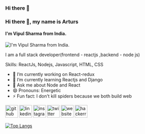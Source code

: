 ### Hi there 👋
### Hi there 👋, my name is Arturs
#### I'm Vipul Sharma from India.
![I'm Vipul Sharma from India.](http://pngimg.com/uploads/github/github_PNG65.png)

 I am a full stack developer(frontend - reactjs ,backend - node js) 

Skills: ReactJs, Nodejs, Javascript, HTML, CSS

- 🔭 I’m currently working on React-redux 
- 🌱 I’m currently learning Reactjs and Django 
- 💬 Ask me about Node and React 
- 😄 Pronouns: Energetic 
- ⚡ Fun fact: I don't kill spiders because we both build web 


[<img src='https://cdn.jsdelivr.net/npm/simple-icons@3.0.1/icons/github.svg' alt='github' height='40'>](https://github.com/https://github.com/sharmavipul9756)  [<img src='https://cdn.jsdelivr.net/npm/simple-icons@3.0.1/icons/linkedin.svg' alt='linkedin' height='40'>](https://www.linkedin.com/in/https://www.linkedin.com/in/vipul-sharma-0a56aa18b//)  [<img src='https://cdn.jsdelivr.net/npm/simple-icons@3.0.1/icons/instagram.svg' alt='instagram' height='40'>](https://www.instagram.com/https://www.instagram.com/sharmavipul9756//)  [<img src='https://cdn.jsdelivr.net/npm/simple-icons@3.0.1/icons/twitter.svg' alt='twitter' height='40'>](https://twitter.com/https://twitter.com/sharmavipul9756)  [<img src='https://cdn.jsdelivr.net/npm/simple-icons@3.0.1/icons/icloud.svg' alt='website' height='40'>](www.teamdowhile.com)  [<img src='https://cdn.jsdelivr.net/npm/simple-icons@3.0.1/icons/hackerrank.svg' alt='hackerrank' height='40'>](https://www.hackerrank.com/sharmavipul9756)  

[![Top Langs](https://github-readme-stats.vercel.app/api/top-langs/?username=https://github.com/sharmavipul9756)](https://github.com/anuraghazra/github-readme-stats)


